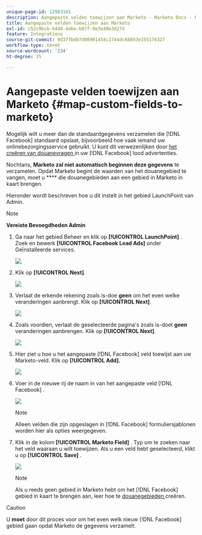 ```yaml
---
unique-page-id: 12983101
description: Aangepaste velden toewijzen aan Marketo - Marketo Docs - Productdocumentatie
title: Aangepaste velden toewijzen aan Marketo
exl-id: c52c9bcb-6448-4ebe-b87f-9e3a48e3d27d
feature: Integrations
source-git-commit: 0d37fbdb7d08901458c1744dc68893e155176327
workflow-type: tm+mt
source-wordcount: '234'
ht-degree: 1%

---
```


# Aangepaste velden toewijzen aan Marketo {#map-custom-fields-to-marketo}

Mogelijk wilt u meer dan de standaardgegevens verzamelen die [!DNL Facebook] standaard opslaat, bijvoorbeeld hoe vaak iemand uw onlinebezorgingsservice gebruikt. U kunt dit verwezenlijken door [ het creëren van douanevragen ](https://www.facebook.com/business/help/774623835981457?helpref=uf_permalink) in uw [!DNL Facebook] lood advertenties.

Nochtans, **Marketo zal niet automatisch beginnen deze gegevens** te verzamelen. Opdat Marketo begint de waarden van het douanegebied te vangen, moet u **** die douanegebieden aan een gebied in Marketo in kaart brengen.

Hieronder wordt beschreven hoe u dit instelt in het gebied LaunchPoint van Admin.

>[!NOTE]
>
>**Vereiste Bevoegdheden Admin**

1. Ga naar het gebied Beheer en klik op **[!UICONTROL LaunchPoint]** . Zoek en bewerk **[!UICONTROL Facebook Lead Ads]** onder Geïnstalleerde services.

   ![](assets/image2017-10-24-9-3a32-3a16.png)

1. Klik op **[!UICONTROL Next]**.

   ![](assets/image2017-10-24-14-3a55-3a13.png)

1. Verlaat de erkende rekening zoals is-doe **geen** om het even welke veranderingen aanbrengt. Klik op **[!UICONTROL Next]**.

   ![](assets/image2017-10-24-14-3a56-3a48.png)

1. Zoals voordien, verlaat de geselecteerde pagina&#39;s zoals is-doet **geen** veranderingen aanbrengen. Klik op **[!UICONTROL Next]**.

   ![](assets/image2017-10-24-15-3a0-3a54.png)

1. Hier ziet u hoe u het aangepaste [!DNL Facebook] veld toewijst aan uw Marketo-veld. Klik op **[!UICONTROL Add].**

   ![](assets/image2017-10-24-9-3a33-3a49.png)

1. Voer in de nieuwe rij de naam in van het aangepaste veld [!DNL Facebook] .

   ![](assets/image2017-10-24-9-3a37-3a3.png)

   >[!NOTE]
   >
   >Alleen velden die zijn opgeslagen in [!DNL Facebook] formuliersjablonen worden hier als opties weergegeven.

1. Klik in de kolom **[!UICONTROL Marketo Field]** . Typ om te zoeken naar het veld waaraan u wilt toewijzen. Als u een veld hebt geselecteerd, klikt u op **[!UICONTROL Save]** .

   ![](assets/image2017-10-24-11-3a16-3a42.png)

   >[!NOTE]
   >
   >Als u reeds geen gebied in Marketo hebt om het [!DNL Facebook] gebied in kaart te brengen aan, leer hoe te [ douanegebieden ](/help/marketo/product-docs/administration/field-management/create-a-custom-field-in-marketo.md) creëren.

>[!CAUTION]
>
>U **moet** door dit proces voor om het even welk nieuw [!DNL Facebook] gebied gaan opdat Marketo de gegevens verzamelt.
